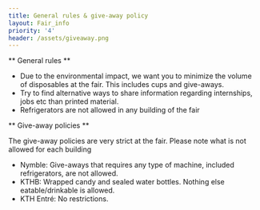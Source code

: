 ```yaml
---
title: General rules & give-away policy
layout: Fair_info
priority: '4'
header: /assets/giveaway.png
---
```

** General rules **

* Due to the environmental impact, we want you to minimize the volume of disposables at the fair. This includes cups and give-aways.
* Try to find alternative ways to share information regarding internships, jobs etc than printed material.
* Refrigerators are not allowed in any building of the fair

** Give-away policies **

The give-away policies are very strict at the fair. Please note what is not allowed for each building

* Nymble: Give-aways that requires any type of machine, included refrigerators, are not allowed.
* KTHB: Wrapped candy and sealed water bottles. Nothing else eatable/drinkable is allowed.
* KTH Entré: No restrictions.


